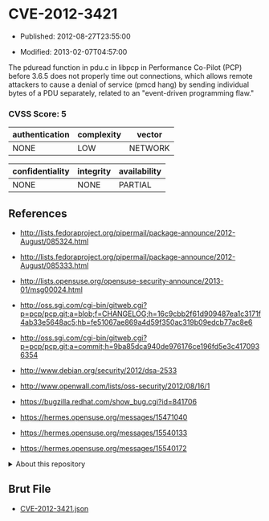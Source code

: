 # CVE-2012-3421

- Published: 2012-08-27T23:55:00

- Modified: 2013-02-07T04:57:00

The pduread function in pdu.c in libpcp in Performance Co-Pilot (PCP) before 3.6.5 does not properly time out connections, which allows remote attackers to cause a denial of service (pmcd hang) by sending individual bytes of a PDU separately, related to an "event-driven programming flaw."

### CVSS Score: **5**

| authentication | complexity | vector |
| --- | --- | --- |
| NONE | LOW | NETWORK |

| confidentiality | integrity | availability |
| --- | --- | --- |
| NONE | NONE | PARTIAL |

## References

* http://lists.fedoraproject.org/pipermail/package-announce/2012-August/085324.html

* http://lists.fedoraproject.org/pipermail/package-announce/2012-August/085333.html

* http://lists.opensuse.org/opensuse-security-announce/2013-01/msg00024.html

* http://oss.sgi.com/cgi-bin/gitweb.cgi?p=pcp/pcp.git;a=blob;f=CHANGELOG;h=16c9cbb2f61d909487ea1c3171f4ab33e5648ac5;hb=fe51067ae869a4d59f350ac319b09edcb77ac8e6

* http://oss.sgi.com/cgi-bin/gitweb.cgi?p=pcp/pcp.git;a=commit;h=9ba85dca940de976176ce196fd5e3c4170936354

* http://www.debian.org/security/2012/dsa-2533

* http://www.openwall.com/lists/oss-security/2012/08/16/1

* https://bugzilla.redhat.com/show_bug.cgi?id=841706

* https://hermes.opensuse.org/messages/15471040

* https://hermes.opensuse.org/messages/15540133

* https://hermes.opensuse.org/messages/15540172

<details>
<summary>About this repository</summary> 

  This repository is part of the project [Live Hack CVE](https://github.com/Live-Hack-CVE). Main website can be found [www.live-hack.org](https://www.live-hack.org) 
  
  Made by [Sn0wAlice](https://github.com/Sn0wAlice) for the people that care about security and need to have a feed of the latest CVEs. Hope you enjoy it, don't forget to star the repo and follow me on [Twitter](https://twitter.com/Sn0wAlice) and [Github](https://github.com/Sn0wAlice). And that is my [personnal website](https://www.alice-snow.me/)

  - [Home Page](https://github.com/Live-Hack-CVE)
  - [Framework](https://github.com/Live-Hack-CVE/cve-framework)
  - [CVE database](https://github.com/Live-Hack-CVE/full_database)
  - [Changelog](https://github.com/Live-Hack-CVE/Changelog)
</details>

## Brut File

* [CVE-2012-3421.json](https://raw.githubusercontent.com/Live-Hack-CVE/full_database/main/cves/2012/CVE-2012-3421.json)

